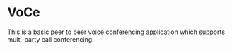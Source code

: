 # VoCe
This is a basic peer to peer voice conferencing application which supports multi-party call conferencing.
